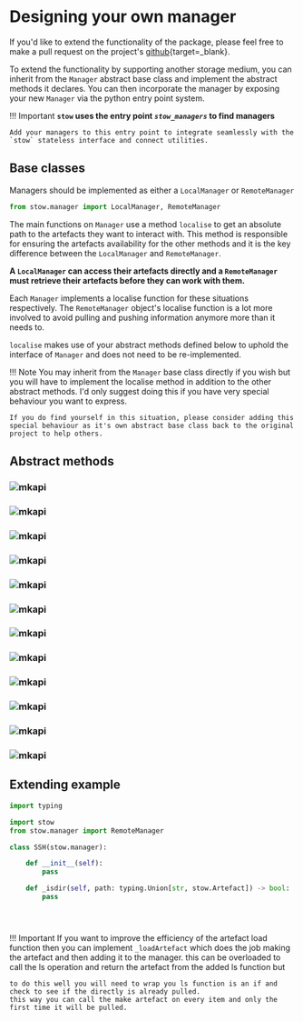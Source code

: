 # Designing your own manager

If you'd like to extend the functionality of the package, please feel free to make a pull request on the project's [github](https://github.com/Kieran-Bacon/stow){target=_blank}.

To extend the functionality by supporting another storage medium, you can inherit from the `Manager` abstract base class and implement the abstract methods it declares. You can then incorporate the manager by exposing your new `Manager` via the python entry point system.

!!! Important
    **`stow` uses the entry point _`stow_managers`_ to find managers**

    Add your managers to this entry point to integrate seamlessly with the `stow` stateless interface and connect utilities.


## Base classes

Managers should be implemented as either a `LocalManager` or `RemoteManager`

```python
from stow.manager import LocalManager, RemoteManager
```

The main functions on `Manager` use a method `localise` to get an absolute path to the artefacts they want to interact with. This method is responsible for ensuring the artefacts availability for the other methods and it is the key difference between the `LocalManager` and `RemoteManager`.

**A `LocalManager` can access their artefacts directly and a `RemoteManager` must retrieve their artefacts before they can work with them.**

Each `Manager` implements a localise function for these situations respectively. The `RemoteManager` object's localise function is a lot more involved to avoid pulling and pushing information anymore more than it needs to.

`localise` makes use of your abstract methods defined below to uphold the interface of `Manager` and does not need to be re-implemented.

!!! Note
    You may inherit from the `Manager` base class directly if you wish but you will have to implement the localise method in addition to the other abstract methods. I'd only suggest doing this if you have very special behaviour you want to express.

    If you do find yourself in this situation, please consider adding this special behaviour as it's own abstract base class back to the original project to help others.

## Abstract methods

### ![mkapi](stow.manager.Manager._abspath)
### ![mkapi](stow.manager.Manager._identifyPath)
### ![mkapi](stow.manager.Manager._get)
### ![mkapi](stow.manager.Manager._getBytes)
### ![mkapi](stow.manager.Manager._put)
### ![mkapi](stow.manager.Manager._putBytes)
### ![mkapi](stow.manager.Manager._cp)
### ![mkapi](stow.manager.Manager._mv)
### ![mkapi](stow.manager.Manager._rm)
### ![mkapi](stow.manager.Manager._ls)
### ![mkapi](stow.manager.Manager._signatureFromURL)
### ![mkapi](stow.manager.Manager.toConfig)

## Extending example

```python
import typing

import stow
from stow.manager import RemoteManager

class SSH(stow.manager):

    def __init__(self):
        pass

    def _isdir(self, path: typing.Union[str, stow.Artefact]) -> bool:
        pass





```


!!! Important
    If you want to improve the efficiency of the artefact load function then you can implement `_loadArtefact` which does the job making the artefact and then adding it to the manager. this can be overloaded to call the ls operation and return the artefact from the added ls function but

    to do this well you will need to wrap you ls function is an if and check to see if the directly is already pulled.
    this way you can call the make artefact on every item and only the first time it will be pulled.